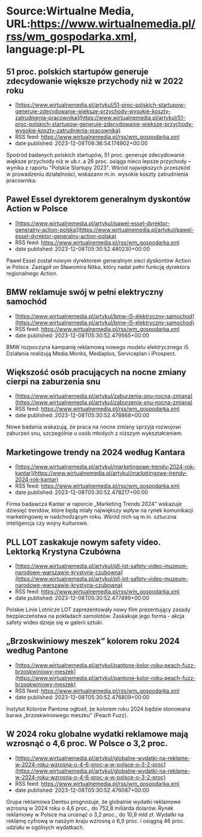 # Source:Wirtualne Media, URL:https://www.wirtualnemedia.pl/rss/wm_gospodarka.xml, language:pl-PL

## 51 proc. polskich startupów generuje zdecydowanie większe przychody niż w 2022 roku
 - [https://www.wirtualnemedia.pl/artykul/51-proc-polskich-startupow-generuje-zdecydowanie-wieksze-przychody-wysokie-koszty-zatrudnienia-pracownika](https://www.wirtualnemedia.pl/artykul/51-proc-polskich-startupow-generuje-zdecydowanie-wieksze-przychody-wysokie-koszty-zatrudnienia-pracownika)
 - RSS feed: https://www.wirtualnemedia.pl/rss/wm_gospodarka.xml
 - date published: 2023-12-08T06:36:54.174902+00:00

Spośród badanych polskich startupów, 51 proc. generuje zdecydowanie większe przychody niż w ub.r. a 26 proc. osiąga nieco lepsze przychody – wynika z raportu "Polskie Startupy 2023". Wśród największych przeszkód w prowadzeniu działalności, wskazano m.in. wysokie koszty zatrudnienia pracownika.

## Paweł Essel dyrektorem generalnym dyskontów Action w Polsce
 - [https://www.wirtualnemedia.pl/artykul/pawel-essel-dyrektor-generalny-action-polska](https://www.wirtualnemedia.pl/artykul/pawel-essel-dyrektor-generalny-action-polska)
 - RSS feed: https://www.wirtualnemedia.pl/rss/wm_gospodarka.xml
 - date published: 2023-12-08T05:30:52.480230+00:00

Paweł Essel został nowym dyrektorem generalnym sieci dyskontów Action w Polsce. Zastąpił on Sławomira Nitka, który nadal pełni funkcję dyrektora regionalnego Action.

## BMW reklamuje swój w pełni elektryczny samochód
 - [https://www.wirtualnemedia.pl/artykul/bmw-i5-elektryczny-samochod](https://www.wirtualnemedia.pl/artykul/bmw-i5-elektryczny-samochod)
 - RSS feed: https://www.wirtualnemedia.pl/rss/wm_gospodarka.xml
 - date published: 2023-12-08T05:30:52.479565+00:00

BMW rozpoczyna kampanię reklamową nowego modelu elektrycznego i5. Działania realizują Media.Monks, Mediaplus, Serviceplan i iProspect.

## Większość osób pracujących na nocne zmiany cierpi na zaburzenia snu
 - [https://www.wirtualnemedia.pl/artykul/zaburzenia-snu-nocna-zmiana](https://www.wirtualnemedia.pl/artykul/zaburzenia-snu-nocna-zmiana)
 - RSS feed: https://www.wirtualnemedia.pl/rss/wm_gospodarka.xml
 - date published: 2023-12-08T05:30:52.478868+00:00

Nowe badania wskazują, że praca na nocne zmiany sprzyja rozwojowi zaburzeń snu, szczególnie u osób młodych z niższym wykształceniem.

## Marketingowe trendy na 2024 według Kantara
 - [https://www.wirtualnemedia.pl/artykul/marketingowe-trendy-2024-rok-kantar](https://www.wirtualnemedia.pl/artykul/marketingowe-trendy-2024-rok-kantar)
 - RSS feed: https://www.wirtualnemedia.pl/rss/wm_gospodarka.xml
 - date published: 2023-12-08T05:30:52.478217+00:00

Firma badawcza Kantar w raporcie „Marketing Trends 2024” wskazuje dziesięć trendów, które będą miały największy wpływ na rynek komunikacji marketingowej w nadchodzącym roku. Wśród nich są m.in. sztuczna inteligencja czy wojny kulturowe.

## PLL LOT zaskakuje nowym safety video. Lektorką Krystyna Czubówna
 - [https://www.wirtualnemedia.pl/artykul/pll-lot-safety-video-muzeum-narodowe-warszawie-krystyna-czubowna](https://www.wirtualnemedia.pl/artykul/pll-lot-safety-video-muzeum-narodowe-warszawie-krystyna-czubowna)
 - RSS feed: https://www.wirtualnemedia.pl/rss/wm_gospodarka.xml
 - date published: 2023-12-08T05:30:52.477499+00:00

Polskie Linie Lotnicze LOT zaprezentowały nowy film prezentujący zasady bezpieczeństwa na pokładach samolotów. Zaskakuje jego forma - akcja safety wideo dzieje się w galerii sztuki.

## „Brzoskwiniowy meszek” kolorem roku 2024 według Pantone
 - [https://www.wirtualnemedia.pl/artykul/pantone-kolor-roku-peach-fuzz-brzoskwiniowy-meszek](https://www.wirtualnemedia.pl/artykul/pantone-kolor-roku-peach-fuzz-brzoskwiniowy-meszek)
 - RSS feed: https://www.wirtualnemedia.pl/rss/wm_gospodarka.xml
 - date published: 2023-12-08T05:30:52.476809+00:00

Instytut Kolorów Pantone ogłosił, że kolorem roku 2024 będzie stonowana barwa „brzoskwiniowego meszku” (Peach Fuzz).

## W 2024 roku globalne wydatki reklamowe mają wzrosnąć o 4,6 proc. W Polsce o 3,2 proc.
 - [https://www.wirtualnemedia.pl/artykul/globalne-wydatki-na-reklame-w-2024-roku-wzrosna-o-4-6-proc-a-w-polsce-o-3-2-proc](https://www.wirtualnemedia.pl/artykul/globalne-wydatki-na-reklame-w-2024-roku-wzrosna-o-4-6-proc-a-w-polsce-o-3-2-proc)
 - RSS feed: https://www.wirtualnemedia.pl/rss/wm_gospodarka.xml
 - date published: 2023-12-08T05:30:52.476087+00:00

Grupa reklamowa Dentsu prognozuje, że globalnie wydatki reklamowe wzrosną w 2024 roku o 4,6 proc., do 752,8 miliarda dolarów. Rynek reklamowy w Polsce ma urosnąć o 3,2 proc., do 10,9 mld zł. Wydatki na reklamę cyfrową w naszym kraju wzrosną o 6,9 proc. i osiągną 46 proc. udziału w ogólnych wydatkach.

